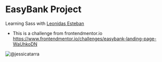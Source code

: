 # EasyBank Project
Learning Sass with [Leonidas Esteban](https://www.youtube.com/watch?v=O_KOi4t3GdM)

- This is a challenge from frontendmentor.io https://www.frontendmentor.io/challenges/easybank-landing-page-WaUhkoDN

![@jessicatarra](https://repository-images.githubusercontent.com/262682282/48d8c100-925d-11ea-867c-2648ee91788b)
